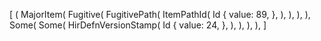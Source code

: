 [
    (
        MajorItem(
            Fugitive(
                FugitivePath(
                    ItemPathId(
                        Id {
                            value: 89,
                        },
                    ),
                ),
            ),
        ),
        Some(
            Some(
                HirDefnVersionStamp(
                    Id {
                        value: 24,
                    },
                ),
            ),
        ),
    ),
]